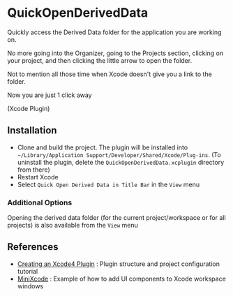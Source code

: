 QuickOpenDerivedData
====================

Quickly access the Derived Data folder for the application you are working on.

No more going into the Organizer, going to the Projects section, clicking on your project, and then clicking the little arrow to open the folder. 

Not to mention all those time when Xcode doesn't give you a link to the folder. 

Now you are just 1 click away

(Xcode Plugin)


## Installation

- Clone and build the project. The plugin will be installed into `~/Library/Application Support/Developer/Shared/Xcode/Plug-ins`. (To uninstall the plugin, delete the `QuickOpenDerivedData.xcplugin` directory from there)
- Restart Xcode
- Select `Quick Open Derived Data in Title Bar` in the `View` menu

### Additional Options

Opening the derived data folder (for the current project/workspace or for all projects) is also available from the `View` menu

## References

- [Creating an Xcode4 Plugin](http://www.blackdogfoundry.com/blog/creating-an-xcode4-plugin/) : Plugin structure and project configuration tutorial
- [MiniXcode](https://github.com/omz/MiniXcode) : Example of how to add UI components to Xcode workspace windows
